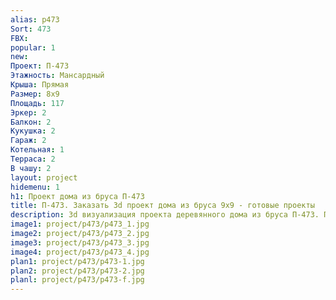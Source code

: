 ```yaml
---
alias: p473
Sort: 473
FBX: 
popular: 1
new: 
Проект: П-473
Этажность: Мансардный
Крыша: Прямая
Размер: 8х9
Площадь: 117
Эркер: 2
Балкон: 2
Кукушка: 2
Гараж: 2
Котельная: 1
Терраса: 2
В чашу: 2
layout: project
hidemenu: 1
h1: Проект дома из бруса П-473
title: П-473. Заказать 3d проект дома из бруса 9х9 - готовые проекты
description: 3d визуализация проекта деревянного дома из бруса П-473. Площадь 117 м2, размер 9х9. Вы можете внести любые изменения в проект.
image1: project/p473/p473_1.jpg
image2: project/p473/p473_2.jpg
image3: project/p473/p473_3.jpg
image4: project/p473/p473_4.jpg
plan1: project/p473/p473-1.jpg
plan2: project/p473/p473-2.jpg
planl: project/p473/p473-f.jpg
---
```

